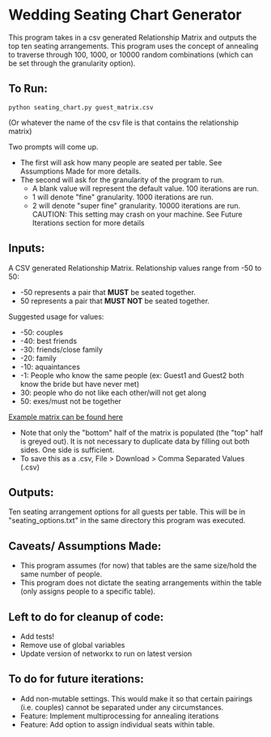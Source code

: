 # Wedding Seating Chart Generator

This program takes in a csv generated Relationship Matrix and outputs the top ten seating arrangements.  This program uses the concept of annealing to traverse through 100, 1000, or 10000 random combinations (which can be set through the granularity option).

## To Run:
`python seating_chart.py guest_matrix.csv`

(Or whatever the name of the csv file is that contains the relationship matrix)

Two prompts will come up.
  * The first will ask how many people are seated per table.  See Assumptions Made for more details.
  * The second will ask for the granularity of the program to run.
    * A blank value will represent the default value.  100 iterations are run.
    * 1 will denote "fine" granularity.  1000 iterations are run.
    * 2 will denote "super fine" granularity.  10000 iterations are run.  CAUTION: This setting may crash on your machine.  See Future Iterations section for more details

## Inputs:
A CSV generated Relationship Matrix.  Relationship values range from -50 to 50:
  * -50 represents a pair that **MUST** be seated together.
  * 50 represents a pair that **MUST NOT** be seated together.
  
Suggested usage for values:
  * -50: couples
  * -40: best friends
  * -30: friends/close family
  * -20: family
  * -10: aquaintances
  * -1: People who know the same people (ex: Guest1 and Guest2 both know the bride but have never met)
  * 30: people who do not like each other/will not get along
  * 50: exes/must not be together

[Example matrix can be found here](https://docs.google.com/spreadsheets/d/1PBkLAMQLiPJGh8No_cHEtPoOYK-vn1FRRrIRAhMqr20/edit?usp=sharing)
  * Note that only the "bottom" half of the matrix is populated (the "top" half is greyed out).  It is not necessary to duplicate data by filling out both sides.  One side is sufficient.  
  * To save this as a .csv, File > Download > Comma Separated Values (.csv)

## Outputs:
Ten seating arrangement options for all guests per table.  This will be in "seating_options.txt" in the same directory this program was executed.

## Caveats/ Assumptions Made:
  * This program assumes (for now) that tables are the same size/hold the same number of people.
  * This program does not dictate the seating arrangements within the table (only assigns people to a specific table).

## Left to do for cleanup of code:
  * Add tests!
  * Remove use of global variables
  * Update version of networkx to run on latest version

## To do for future iterations:
  * Add non-mutable settings.  This would make it so that certain pairings (i.e. couples) cannot be separated under any circumstances.
  * Feature: Implement multiprocessing for annealing iterations
  * Feature: Add option to assign individual seats within table.
